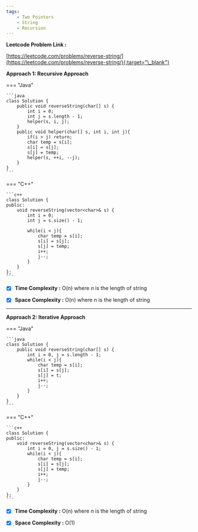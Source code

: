 ```yaml
---
tags:
    - Two Pointers
    - String
    - Recursion
---
```


**Leetcode Problem Link :**

[https://leetcode.com/problems/reverse-string/](https://leetcode.com/problems/reverse-string/){:target="\_blank"}

**Approach 1: Recursive Approach**

=== "Java"

    ```java
    class Solution {
        public void reverseString(char[] s) {
            int i = 0;
            int j = s.length - 1;
            helper(s, i, j);
        }
        public void helper(char[] s, int i, int j){
            if(i > j) return;
            char temp = s[i];
            s[i] = s[j];
            s[j] = temp;
            helper(s, ++i, --j);
        }
    }
    ```

=== "C++"

    ```c++
    class Solution {
    public:
        void reverseString(vector<char>& s) {
            int i = 0;
            int j = s.size() - 1;

            while(i < j){
                char temp = s[i];
                s[i] = s[j];
                s[j] = temp;
                i++;
                j--;
            }
        }
    };
    ```

-   [x] **Time Complexity :** O(n) where _n_ is the length of string

-   [x] **Space Complexity :** O(n) where _n_ is the length of string

<hr>

**Approach 2: Iterative Approach**

=== "Java"

    ```java
    class Solution {
        public void reverseString(char[] s) {
            int i = 0, j = s.length - 1;
            while(i < j){
                char temp = s[i];
                s[i] = s[j];
                s[j] = t;
                i++;
                j--;
            }
        }
    }
    ```

=== "C++"

    ```c++
    class Solution {
    public:
        void reverseString(vector<char>& s) {
            int i = 0, j = s.size() - 1;
            while(i < j){
                char temp = s[i];
                s[i] = s[j];
                s[j] = temp;
                i++;
                j--;
            }
        }
    };
    ```

-   [x] **Time Complexity :** O(n) where _n_ is the length of string

-   [x] **Space Complexity :** O(1)
